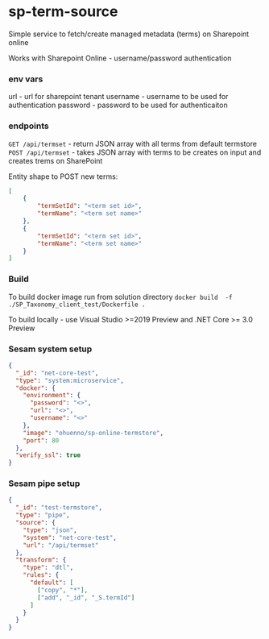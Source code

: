 # sp-term-source

Simple service to fetch/create managed metadata (terms) on Sharepoint online

Works with Sharepoint Online - username/password authentication

### env vars
url - url for sharepoint tenant
username - username to be used for authentication
password - password to be used for authenticaiton 

### endpoints

`GET /api/termset` - return JSON array with all terms from default termstore  
`POST /api/termset` - takes JSON array with terms to be creates on input and creates trems on SharePoint 

Entity shape to POST new terms:
```json
[
    {
        "termSetId": "<term set id>",
        "termName": "<term set name>"
    },
    {
        "termSetId": "<term set id>",
        "termName": "<term set name>"
    }
]
```

### Build  
To build docker image run from solution directory `docker build  -f ./SP_Taxonomy_client_test/Dockerfile .`

To build locally - use Visual Studio >=2019 Preview and .NET Core >= 3.0 Preview 

### Sesam system setup 

```json
{
  "_id": "net-core-test",
  "type": "system:microservice",
  "docker": {
    "environment": {
      "password": "<>",
      "url": "<>",
      "username": "<>"
    },
    "image": "ohuenno/sp-online-termstore",
    "port": 80
  },
  "verify_ssl": true
}
```

### Sesam pipe setup

```json
{
  "_id": "test-termstore",
  "type": "pipe",
  "source": {
    "type": "json",
    "system": "net-core-test",
    "url": "/api/termset"
  },
  "transform": {
    "type": "dtl",
    "rules": {
      "default": [
        ["copy", "*"],
        ["add", "_id", "_S.termId"]
      ]
    }
  }
}
```

